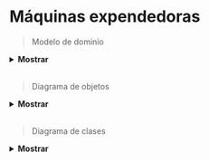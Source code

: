 # Máquinas expendedoras 

> Modelo de dominio

<details><summary><b> Mostrar </b></summary>

|                modelo de dominio                   |
| :------------------------------------------------: |
|      ![Imagen](images/modelo-de-dominio.PNG)       |

</details>

</br>

> Diagrama de objetos

<details><summary><b> Mostrar </b></summary>

|                diagrama de objetos                 |
| :------------------------------------------------: |
|      ![Imagen](images/diagrama-de-objetos.PNG)     |

</details>

</br>

> Diagrama de clases

<details><summary><b> Mostrar </b></summary>

|                diagrama de clases                  |
| :------------------------------------------------: |
|      ![Imagen](images/diagrama-de-clases.PNG)      |

</details>

</br>
